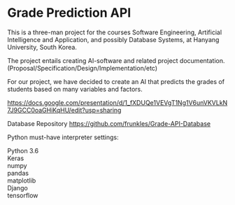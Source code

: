 # Grade Prediction API

This is a three-man project for the courses Software Engineering, Artificial Intelligence and Application, and possibly Database Systems, at Hanyang University, South Korea.

The project entails creating AI-software and related project documentation. (Proposal/Specification/Design/Implementation/etc)

For our project, we have decided to create an AI that predicts the grades of students based on many variables and factors.

https://docs.google.com/presentation/d/1_fXDUQe1VEVgT1Ng1V6unVKVLkN7J9GCC0oaGHiKqHU/edit?usp=sharing


Database Repository
https://github.com/frunkles/Grade-API-Database

Python must-have interpreter settings:

Python 3.6   
Keras  
numpy  
pandas  
matplotlib  
Django  
tensorflow  
